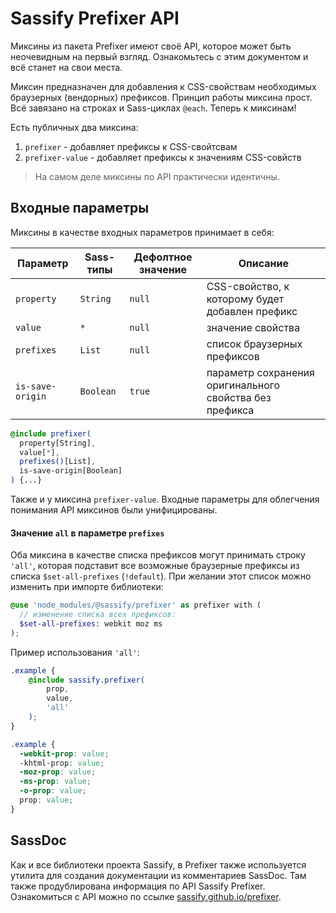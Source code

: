 # Sassify Prefixer API
Миксины из пакета Prefixer имеют своё API, которое может быть неочевидным на первый взгляд. Ознакомьтесь с этим документом и всё станет на свои места.

Миксин предназначен для добавления к CSS-свойствам необходимых браузерных (вендорных) префиксов. Принцип работы миксина прост. Всё завязано на строках и Sass-циклах `@each`. Теперь к миксинам!

Есть публичных два миксина:
1. `prefixer` - добавляет префиксы к CSS-свойтсвам
2. `prefixer-value` - добавляет префиксы к значениям CSS-совйств

> На самом деле миксины по API практически идентичны.

## Входные параметры
Миксины в качестве входных параметров принимает в себя:

| Параметр         | Sass-типы | Дефолтное значение | Описание                                                |
| ---------------- | --------- | ------------------ | ------------------------------------------------------- |
| `property`       | `String`  | `null`             | CSS-свойство, к которому будет добавлен префикс         |
| `value`          | `*`       | `null`             | значение свойства                                       |
| `prefixes`       | `List`    | `null`             | список браузерных префиксов                             |
| `is-save-origin` | `Boolean` | `true`             | параметр сохранения оригинального свойства без префикса |

```scss
@include prefixer(
  property[String],
  value[*],
  prefixes()[List],
  is-save-origin[Boolean]
) {...}
```

Также и у миксина `prefixer-value`. Входные параметры для облегчения понимания API миксинов были унифицированы.

#### Значение `all` в параметре `prefixes`
Оба миксина в качестве списка префиксов могут принимать строку `'all'`, которая подставит все возможные браузерные префиксы из списка `$set-all-prefixes` (`!default`). При желании этот список можно изменить при импорте библиотеки:

```scss
@use 'node_modules/@sassify/prefixer' as prefixer with (
  // изменение списка всех префиксов:
  $set-all-prefixes: webkit moz ms
);
```

Пример использования `'all'`:

```scss
.example {
	@include sassify.prefixer(
		prop,
		value,
		'all'
	);
}
```
```css
.example {
  -webkit-prop: value;
  -khtml-prop: value;
  -moz-prop: value;
  -ms-prop: value;
  -o-prop: value;
  prop: value;
}
```

## SassDoc
Как и все библиотеки проекта Sassify, в Prefixer также используется утилита для создания документации из комментариев SassDoc. Там также продублирована информация по API Sassify Prefixer. Ознакомиться с API можно по ссылке [sassify.github.io/prefixer](https://sassify.github.io/prefixer/).
